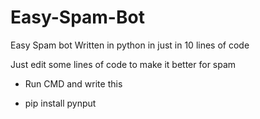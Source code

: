 # Easy-Spam-Bot
Easy Spam bot Written in python in just in 10 lines of code

Just edit some lines of code to make it better for spam

* Run CMD and write this
- pip install pynput
